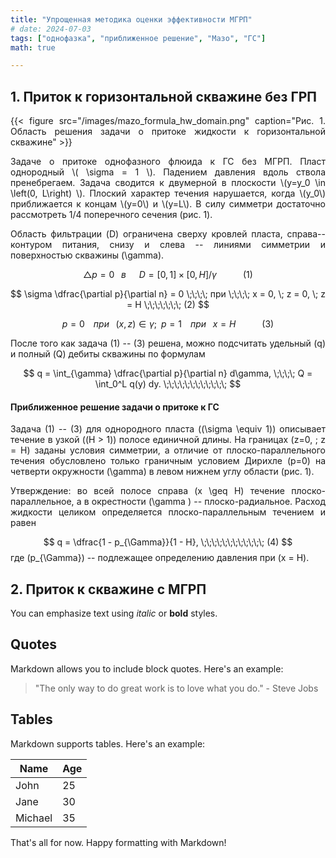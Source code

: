 ```yaml
---
title: "Упрощенная методика оценки эффективности МГРП"
# date: 2024-07-03
tags: ["однофазка", "приближенное решение", "Мазо", "ГС"]
math: true

---
```


## 1. Приток к горизонтальной скважине без ГРП
<div style="text-align: justify;">

<!-- ![Область решения задачи о притоке жидкости к горизонтальной скважине](mazo_formula_hw_domain.jpg) -->
{{< figure src="/images/mazo_formula_hw_domain.png" caption="Рис. 1. Область решения задачи о притоке жидкости к горизонтальной скважине" >}}


<p>
Задаче о притоке однофазного флюида к ГС без МГРП. Пласт однородный \( \sigma = 1 \).
Падением давления вдоль ствола пренебрегаем. 
Задача сводится к двумерной в плоскости \(y=y_0 \in \left(0, L\right) \). Плоский 
характер течения нарушается, когда \(y_0\) приближается к концам \(y=0\) и \(y=L\).
В силу симметри достаточно рассмотреть 1/4 поперечного сечения (рис. 1).
</p>

Область фильтрации \(D\) ограничена сверху кровлей пласта, справа--контуром питания, снизу и слева -- 
линиями симметрии и поверхностью скважины \(\gamma\).

$$
\triangle p = 0 \;\;\; в \;\;\;\;\;\; D = [0, 1] \times [0, H] / \gamma    \;\;\;\;\;\;\;\;\;\;\;\;     (1)
$$

$$
\sigma \dfrac{\partial p}{\partial n} = 0 \;\;\;\; при \;\;\;\; x = 0, \; z = 0, \; z = H \;\;\;\;\;\;\;   (2)
$$

$$
p = 0 \;\;\;\; при \;\;\; \left(x, z\right) \in \gamma; \;\; p = 1 \;\;\;\; при \;\;\; x = H \;\;\;\;\;\;\;\;\;\;\;\;     (3)
$$

После того как задача (1) -- (3) решена, можно подсчитать удельный \(q\) и полный \(Q\) дебиты скважины по формулам

$$
q = \int_{\gamma} \dfrac{\partial p}{\partial n} d\gamma, \;\;\;\; Q = \int_0^L q(y) dy. \;\;\;\;\;\;\;\;\;\;\;\;     
$$

<!-- $$
\;\;\;\;\;\;\;\;\;\;\;\;     (1)
$$ -->



#### Приближенное решение задачи о притоке к ГС
Задача (1) -- (3) для однородного пласта (\(\sigma \equiv 1\)) описывает течение в узкой (\(H > 1\)) полосе 
единичной длины. На границах \(z=0, \; z = H\) заданы условия симметрии, а отличие от плоско-параллельного течения обусловлено только граничным условием Дирихле \(p=0\) на четверти окружности \(\gamma\) в левом нижнем углу области (рис. 1).

Утверждение: во всей полосе справа \(x \geq H\) течение плоско-параллельное, а в окрестности \(\gamma \) -- плоско-радиальное.
Расход жидкости целиком определяется плоско-параллельным течением и равен

$$
q = \dfrac{1 - p_{\Gamma}}{1 - H}, \;\;\;\;\;\;\;\;\;\;\;\;     (4)
$$
где \(p_{\Gamma}\) -- подлежащее определению давления при \(x = H\).


## 2. Приток к скважине с МГРП

</div>



You can emphasize text using _italic_ or **bold** styles.

## Quotes

Markdown allows you to include block quotes. Here's an example:

> "The only way to do great work is to love what you do." - Steve Jobs



## Tables

Markdown supports tables. Here's an example:

| Name    | Age |
| ------- | --- |
| John    | 25  |
| Jane    | 30  |
| Michael | 35  |

That's all for now. Happy formatting with Markdown!